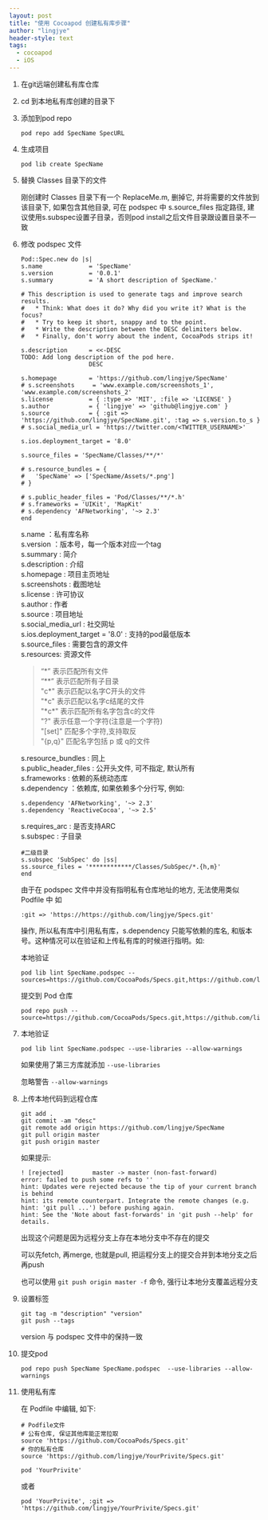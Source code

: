 ```yaml
---
layout: post
title: "使用 Cocoapod 创建私有库步骤"
author: "lingjye"
header-style: text
tags:
  - cocoapod
  - iOS
---
```


1. 在git远端创建私有库仓库

2. cd 到本地私有库创建的目录下

3. 添加到pod repo
	
	```
	pod repo add SpecName SpecURL
	```

4. 生成项目 

	```
	pod lib create SpecName
	```
	
5. 替换 Classes 目录下的文件

	刚创建时 Classes 目录下有一个 ReplaceMe.m, 删掉它, 并将需要的文件放到该目录下, 如果包含其他目录, 可在 podspec 中 s.source_files 指定路径, 建议使用s.subspec设置子目录，否则pod install之后文件目录跟设置目录不一致
	
6. 修改 podspec 文件 

	```
	Pod::Spec.new do |s|
	s.name             = 'SpecName'
	s.version          = '0.0.1'
	s.summary          = 'A short description of SpecName.'
	
	# This description is used to generate tags and improve search results.
	#   * Think: What does it do? Why did you write it? What is the focus?
	#   * Try to keep it short, snappy and to the point.
	#   * Write the description between the DESC delimiters below.
	#   * Finally, don't worry about the indent, CocoaPods strips it!
	
	s.description      = <<-DESC
	TODO: Add long description of the pod here.
	                   DESC
	
	s.homepage         = 'https://github.com/lingjye/SpecName'
	# s.screenshots     = 'www.example.com/screenshots_1', 'www.example.com/screenshots_2'
	s.license          = { :type => 'MIT', :file => 'LICENSE' }
	s.author           = { 'lingjye' => 'github@lingjye.com' }
	s.source           = { :git => 'https://github.com/lingjye/SpecName.git', :tag => s.version.to_s }
	# s.social_media_url = 'https://twitter.com/<TWITTER_USERNAME>'
	
	s.ios.deployment_target = '8.0'
	
	s.source_files = 'SpecName/Classes/**/*'
	  
	# s.resource_bundles = {
	#   'SpecName' => ['SpecName/Assets/*.png']
	# }
	
	# s.public_header_files = 'Pod/Classes/**/*.h'
	# s.frameworks = 'UIKit', 'MapKit'
	# s.dependency 'AFNetworking', '~> 2.3'
	end
	```
	
	s.name ：私有库名称<br/>
	s.version ：版本号，每一个版本对应一个tag<br/>
	s.summary : 简介<br/>
	s.description : 介绍<br/>
	s.homepage : 项目主页地址<br/>
	s.screenshots : 截图地址<br/>
	s.license : 许可协议<br/>
	s.author : 作者<br/>
	s.source : 项目地址<br/>
	s.social_media_url : 社交网址<br/>
	s.ios.deployment_target = '8.0' : 支持的pod最低版本<br/>
	s.source_files : 需要包含的源文件<br/>
	s.resources: 资源文件<br/>
	
	> “\*” 表示匹配所有文件<br/>
	> “*\*” 表示匹配所有子目录<br/>
	> "c\*" 表示匹配以名字C开头的文件<br/>
	> "\*c" 表示匹配以名字c结尾的文件<br/>
	> "\*c\*" 表示匹配所有名字包含c的文件<br/>
	> "?" 表示任意一个字符(注意是一个字符)<br/>
	> "[set]" 匹配多个字符,支持取反<br/>
	> "{p,q}" 匹配名字包括 p 或 q的文件<br/>
	
	s.resource_bundles : 同上<br/>
	s.public_header_files : 公开头文件, 可不指定, 默认所有<br/>
	s.frameworks : 依赖的系统动态库<br/>
	s.dependency ：依赖库, 如果依赖多个分行写, 例如:<br/>
	
	```
	s.dependency 'AFNetworking', '~> 2.3'
	s.dependency 'ReactiveCocoa', '~> 2.5'
	``` 
	
	s.requires_arc : 是否支持ARC<br/>
	s.subspec : 子目录<br/>
	
	```
	#二级目录
	s.subspec 'SubSpec' do |ss|
	ss.source_files = '************/Classes/SubSpec/*.{h,m}'
	end
	```
	
	由于在 podspec 文件中并没有指明私有仓库地址的地方, 无法使用类似 Podfile 中 如 
	
	```
	:git => 'https://https://github.com/lingjye/Specs.git'
	```
	
	操作, 所以私有库中引用私有库，s.dependency 只能写依赖的库名, 和版本号。这种情况可以在验证和上传私有库的时候进行指明。如:
	
	本地验证
	
	```
	pod lib lint SpecName.podspec --sources=https://github.com/CocoaPods/Specs.git,https://github.com/lingjye/YourPrivite/Specs.git
	```
	
	提交到 Pod 仓库

	```
	pod repo push --source=https://github.com/CocoaPods/Specs.git,https://github.com/lingjye/YourPrivite/Specs.git
	```

7. 本地验证

	```
	pod lib lint SpecName.podspec --use-libraries --allow-warnings
	```
	
	如果使用了第三方库就添加 `--use-libraries`
	
	忽略警告 `--allow-warnings`

8. 上传本地代码到远程仓库

	```
	git add .
	git commit -am "desc" 
	git remote add origin https://github.com/lingjye/SpecName
	git pull origin master
	git push origin master
	```
	如果提示:
	
	```
	! [rejected]        master -> master (non-fast-forward)
	error: failed to push some refs to ''
	hint: Updates were rejected because the tip of your current branch is behind
	hint: its remote counterpart. Integrate the remote changes (e.g.
	hint: 'git pull ...') before pushing again.
	hint: See the 'Note about fast-forwards' in 'git push --help' for details.
	```
	
	出现这个问题是因为远程分支上存在本地分支中不存在的提交
	
	可以先fetch, 再merge, 也就是pull, 把运程分支上的提交合并到本地分支之后再push
	
	也可以使用 `git push origin master -f` 命令, 强行让本地分支覆盖远程分支

9. 设置标签

	```
	git tag -m "description" "version"
	git push --tags 
	```	
	version 与 podspec 文件中的保持一致


10. 提交pod

	```
	pod repo push SpecName SpecName.podspec  --use-libraries --allow-warnings
	```
	
11. 使用私有库

	在 Podfile 中编辑, 如下:

	```
	# Podfile文件
	# 公有仓库, 保证其他库能正常拉取
	source 'https://github.com/CocoaPods/Specs.git'
	# 你的私有仓库
	source 'https://github.com/lingjye/YourPrivite/Specs.git'
	
	pod 'YourPrivite'
	
	```
	
	或者
	
	```
	pod 'YourPrivite', :git => 'https://github.com/lingjye/YourPrivite/Specs.git'
	```
	
	